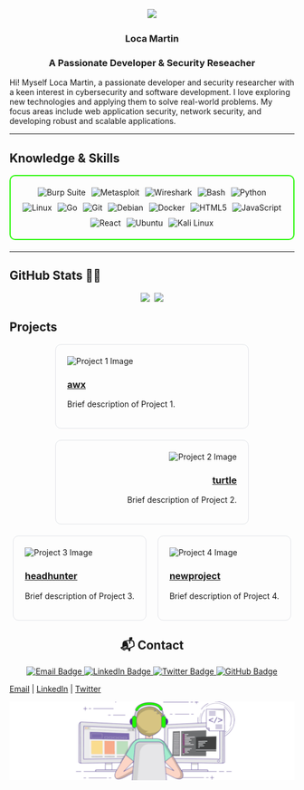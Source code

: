 <p align="center"><img src="https://github.com/user-attachments/assets/707ab373-4a14-4887-aa0f-d5d549f8c3e8"/></p>

<h3 align="center">Loca Martin</h3>
<h3 align="center">A Passionate Developer & Security Reseacher</h3>
<p>
    Hi! Myself Loca Martin, a passionate developer and security researcher with a keen interest in cybersecurity and software development. I love exploring new technologies and applying them to solve real-world problems. My focus areas include web application security, network security, and developing robust and scalable applications.
</p>
<hr>
<h2 id="knowledge_skills" align=''>Knowledge & Skills </h2>
<div style="border: 2px solid #22F700; border-radius: 10px; padding: 20px; margin-bottom: 20px;">
  <div align="left" style="display: flex; flex-wrap: wrap; justify-content: center; gap: 10px;">
      <img src="https://img.shields.io/badge/Burp_Suite-FF6633?style=for-the-badge&logo=burp-suite&color=000000" alt="Burp Suite" />
      <img src="https://img.shields.io/badge/Metasploit-008C8C?style=for-the-badge&logo=metasploit&color=000000" alt="Metasploit" />
      <img src="https://img.shields.io/badge/Wireshark-009639?style=for-the-badge&logo=wireshark&color=000000" alt="Wireshark" />
      <img src="https://img.shields.io/badge/Bash-4EAA25?style=for-the-badge&logo=gnu-bash&color=000000" alt="Bash" />
      <img src="https://img.shields.io/badge/Python-3776AB?style=for-the-badge&logo=python&color=000000" alt="Python" />
      <img src="https://img.shields.io/badge/Linux-FCC624?style=for-the-badge&logo=linux&color=000000" alt="Linux" />
      <img src="https://img.shields.io/badge/Go-00ADD8?style=for-the-badge&logo=go&color=000000" alt="Go" />
      <img src="https://img.shields.io/badge/Git-F05032?style=for-the-badge&logo=git&color=000000" alt="Git" />
      <img src="https://img.shields.io/badge/Debian-D70A53?style=for-the-badge&logo=debian&color=000000" alt="Debian" />
      <img src="https://img.shields.io/badge/Docker-2496ED?style=for-the-badge&logo=docker&color=000000" alt="Docker" />
      <img src="https://img.shields.io/badge/HTML5-5D4B6C?style=for-the-badge&logo=html5&color=000000" alt="HTML5" />
      <img src="https://img.shields.io/badge/JavaScript-F7DF1E?style=for-the-badge&logo=javascript&color=000000" alt="JavaScript" />
      <img src="https://img.shields.io/badge/React-61DAFB?style=for-the-badge&logo=react&color=000000" alt="React" />
      <img src="https://img.shields.io/badge/Ubuntu-E95420?style=for-the-badge&logo=ubuntu&color=000000" alt="Ubuntu" />
      <img src="https://img.shields.io/badge/Kali_Linux-557C94?style=for-the-badge&logo=kali-linux&color=000000" alt="Kali Linux" />
  </div>
</div>
<hr>

<h2 id="github_stats" align=''>GitHub Stats 👨‍💻</h2>
<div align="center">
  <img src="https://github-readme-stats.vercel.app/api/top-langs/?username=LocaMartin&layout=compact&theme=midnight-purple" style="width: 48%; margin-right: 1%;" />
  <img src="https://github-readme-stats.vercel.app/api?username=LocaMartin&show_icons=true&theme=midnight-purple" style="width: 51%;" />
</div>

<h2 id="projects" align=''>Projects</h2>

<div style="display: flex; flex-wrap: wrap; justify-content: center; gap: 20px;">
  <div style="border: 1px solid #e1e4e8; border-radius: 10px; padding: 20px; width: 300px; text-align: left;">
    <img src="https://via.placeholder.com/50" alt="Project 1 Image" width="50px" height="50px">
    <h3><a href="https://github.com/LocaMartin/awx">awx</a></h3>
    <p>Brief description of Project 1.</p>
  </div>

  <div style="border: 1px solid #e1e4e8; border-radius: 10px; padding: 20px; width: 300px; text-align: right;">
    <img src="https://via.placeholder.com/50" alt="Project 2 Image" width="50px" height="50px">
    <h3><a href="https://github.com/LocaMartin/turtle">turtle</a></h3>
    <p>Brief description of Project 2.</p>
  </div>

  <div style="border: 1px solid #e1e4e8; border-radius: 10px; padding: 20px; width="300px; text-align: left;">
    <img src="https://via.placeholder.com/50" alt="Project 3 Image" width="50px" height="50px">
    <h3><a href="https://github.com/LocaMartin/headhunter">headhunter</a></h3>
    <p>Brief description of Project 3.</p>
  </div>

  <div style="border: 1px solid #e1e4e8; border-radius: 10px; padding: 20px; width="300px; text-align: right;">
    <img src="https://via.placeholder.com/50" alt="Project 4 Image" width="50px" height="50px">
    <h3><a href="https://github.com/LocaMartin/newproject">newproject</a></h3>
    <p>Brief description of Project 4.</p>
  </div>
</div>

<h2 id="contact" align="center">📬 Contact</h2>
<p align="center">
  <a href="mailto:your.email@example.com">
    <img src="https://img.shields.io/badge/Email-D14836?style=for-the-badge&logo=gmail&logoColor=white" alt="Email Badge" />
  </a>
  <a href="https://www.linkedin.com/in/yourprofile">
    <img src="https://img.shields.io/badge/LinkedIn-0077B5?style=for-the-badge&logo=linkedin&logoColor=white" alt="LinkedIn Badge" />
  </a>
  <a href="https://twitter.com/yourprofile">
    <img src="https://img.shields.io/badge/Twitter-1DA1F2?style=for-the-badge&logo=twitter&logoColor=white" alt="Twitter Badge" />
  </a>
  <a href="https://github.com/LocaMartin">
    <img src="https://img.shields.io/badge/GitHub-100000?style=for-the-badge&logo=github&logoColor=white" alt="GitHub Badge" />
  </a>
</p>
<p>
  <a href="mailto:your.email@example.com">Email</a> |
  <a href="https://www.linkedin.com/in/yourprofile">LinkedIn</a> |
  <a href="https://twitter.com/yourprofile">Twitter</a>
</p>

<p align="center"><img src="https://raw.githubusercontent.com/leorrose/leorrose/master/readme_header.gif"/></p>
